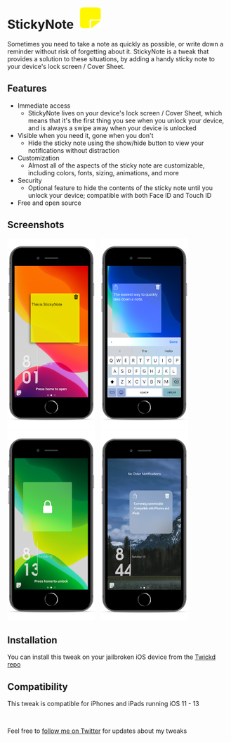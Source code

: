 # StickyNote &nbsp;[<img src="stickynote/stickynoteprefs/Resources/StickyNote@3x.png" width="50" height="50">](icon)

Sometimes you need to take a note as quickly as possible, or write down a reminder without risk of forgetting about it. StickyNote is a tweak that provides a solution to these situations, by adding a handy sticky note to your device's lock screen / Cover Sheet.

## Features
* Immediate access
	* StickyNote lives on your device's lock screen / Cover Sheet, which means that it's the first thing you see when you unlock your device, and is always a swipe away when your device is unlocked
* Visible when you need it, gone when you don't
	* Hide the sticky note using the show/hide button to view your notifications without distraction
* Customization
	* Almost all of the aspects of the sticky note are customizable, including colors, fonts, sizing, animations, and more
* Security
	* Optional feature to hide the contents of the sticky note until you unlock your device; compatible with both Face ID and Touch ID
* Free and open source

## Screenshots
[<img src="screenshots/stickynote-1.png" width="200" height="433">](screenshots/stickynote-1.png)
&nbsp;
[<img src="screenshots/stickynote-2.png" width="200" height="433">](screenshots/stickynote-2.png)
&nbsp;
[<img src="screenshots/stickynote-3.png" width="200" height="433">](screenshots/stickynote-3.png)
&nbsp;
[<img src="screenshots/stickynote-4.png" width="200" height="433">](screenshots/stickynote-4.png)

## Installation
You can install this tweak on your jailbroken iOS device from the [Twickd repo](https://repo.twickd.com/package/com.twickd.gabriel-siu.stickynote)

## Compatibility
This tweak is compatible for iPhones and iPads running iOS 11 - 13

&nbsp;

Feel free to [follow me on Twitter](https://twitter.com/gabrielsiu_dev) for updates about my tweaks

